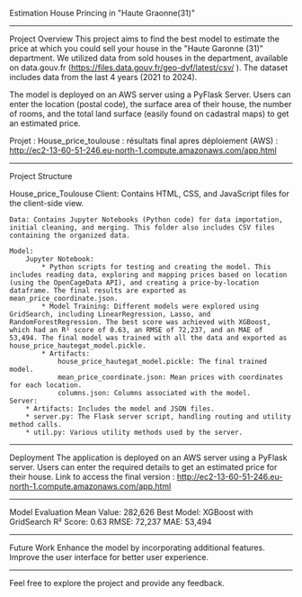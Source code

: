 Estimation House Princing in "Haute Graonne(31)"

-------------
Project Overview 
This project aims to find the best model to estimate the price at which you could sell your house in the "Haute Garonne (31)" department. We utilized data from sold houses in the department, available on data.gouv.fr (https://files.data.gouv.fr/geo-dvf/latest/csv/ ). The dataset includes data from the last 4 years (2021 to 2024).

The model is deployed on an AWS server using a PyFlask Server. Users can enter the location (postal code), the surface area of their house, the number of rooms, and the total land surface (easily found on cadastral maps) to get an estimated price.

Projet : House_price_toulouse : résultats final apres déploiement (AWS) : http://ec2-13-60-51-246.eu-north-1.compute.amazonaws.com/app.html

------------ 
Project Structure

House_price_Toulouse
    Client: Contains HTML, CSS, and JavaScript files for the client-side view.
    
    Data: Contains Jupyter Notebooks (Python code) for data importation, initial cleaning, and merging. This folder also includes CSV files containing the organized data.
    
    Model:
        Jupyter Notebook: 
            * Python scripts for testing and creating the model. This includes reading data, exploring and mapping prices based on location (using the OpenCageData API), and creating a price-by-location dataframe. The final results are exported as mean_price_coordinate.json.
            * Model Training: Different models were explored using GridSearch, including LinearRegression, Lasso, and RandomForestRegression. The best score was achieved with XGBoost, which had an R² score of 0.63, an RMSE of 72,237, and an MAE of 53,494. The final model was trained with all the data and exported as house_price_hautegat_model.pickle.
            * Artifacts:
                house_price_hautegat_model.pickle: The final trained model.
                mean_price_coordinate.json: Mean prices with coordinates for each location.
                columns.json: Columns associated with the model.
    Server:
        * Artifacts: Includes the model and JSON files.
        * server.py: The Flask server script, handling routing and utility method calls.
        * util.py: Various utility methods used by the server.
        
-----------
Deployment
The application is deployed on an AWS server using a PyFlask server. Users can enter the required details to get an estimated price for their house. Link to access the final version : http://ec2-13-60-51-246.eu-north-1.compute.amazonaws.com/app.html

----------------
Model Evaluation
Mean Value: 282,626
Best Model: XGBoost with GridSearch
R² Score: 0.63
RMSE: 72,237
MAE: 53,494

----------------
Future Work
Enhance the model by incorporating additional features.
Improve the user interface for better user experience.

--------------
Feel free to explore the project and provide any feedback. 